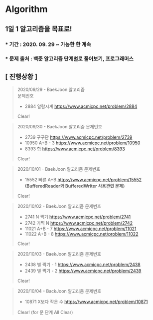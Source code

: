 # Algorithm

## 1일 1 알고리즘을 목표로!

### * 기간 : 2020. 09. 29 ~ 가능한 한 계속
### * 문제 출처 : 백준 알고리즘 단계별로 풀어보기, 프로그래머스

## [ 진행상황 ] 

> 2020/09/29 - BaekJoon 알고리즘   
> 문제번호
> * 2884 알람시계 https://www.acmicpc.net/problem/2884  
>   
> Clear!

> 2020/09/30 - BaekJoon 알고리즘 
> 문제번호  
> * 2739 구구단 https://www.acmicpc.net/problem/2739  
> * 10950 A+B - 3 https://www.acmicpc.net/problem/10950  
> * 8393 합 https://www.acmicpc.net/problem/8393  
>
> Clear!
                                        
> 2020/10/01 - BaekJoon 알고리즘 
> 문제번호 
> * 15552 빠른 A+B https://www.acmicpc.net/problem/15552 __(BufferedReader와 BufferedWriter 사용관련 문제)__
> 
> Clear! 
                                             
> 2020/10/02 - BaekJoon 알고리즘 
> 문제번호 
> * 2741 N 찍기 https://www.acmicpc.net/problem/2741
> * 2742 기찍 N https://www.acmicpc.net/problem/2742
> * 11021 A+B - 7 https://www.acmicpc.net/problem/11021
> * 11022 A+B - 8 https://www.acmicpc.net/problem/11022
>
> Clear!

> 2020/10/03 - BaekJoon 알고리즘 
> 문제번호  
> * 2438 별 찍기 - 1 https://www.acmicpc.net/problem/2438
> * 2439 별 찍기 - 2 https://www.acmicpc.net/problem/2439
>   
> Clear!
                                        
> 2020/10/04 - BackJoon 알고리즘 
> 문제번호  
> * 10871 X보다 작은 수 https://www.acmicpc.net/problem/10871
>     
> Clear! (for 문 단계 All Clear)
                                         
